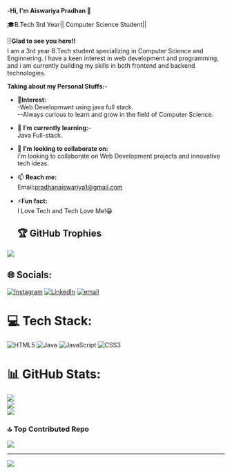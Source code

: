  -**Hi, I'm Aiswariya Pradhan 👋**

 🎓B.Tech 3rd Year|| Computer Science Student||

🗄**Glad to see you here!!** <br> 
I am a 3rd year B.Tech student speciallzing in Computer Science and Enginnering. I have a keen interest in web development and programming, and i am currently building my skills in both frontend and backend technologies. 

**Taking about my Personal Stuffs:-**
- 👀**Interest:** <br>
   -Web Developmwnt using java full stack.<br>
--Always curious to learn and grow in the field of Computer Science.
  
- 🌱 **I’m currently learning:**- <br> Java Full-stack.

- 👯 **I’m looking to collaborate on:** <br> i'm looking to collaborate on Web Development projects and innovative tech ideas.
  
- 📫 **Reach me:** <br>Email:pradhanaiswariya1@gmail.com
  
- ⚡**Fun fact:** <br>I Love Tech and Tech Love Me!😁

  
  ## 🏆 GitHub Trophies
![](https://github-profile-trophy.vercel.app/?username=Aiswariya1&theme=radical&no-frame=false&no-bg=true&margin-w=4)


## 🌐 Socials:
[![Instagram](https://img.shields.io/badge/Instagram-%23E4405F.svg?logo=Instagram&logoColor=white)](https://instagram.com/s_iii_nu) [![LinkedIn](https://img.shields.io/badge/LinkedIn-%230077B5.svg?logo=linkedin&logoColor=white)](https://linkedin.com/in/www.linkedin.com/in/aiswariya-pradhan1407) [![email](https://img.shields.io/badge/Email-D14836?logo=gmail&logoColor=white)](mailto:pradhanaiswariya1@gmail.com) 

# 💻 Tech Stack:
![HTML5](https://img.shields.io/badge/html5-%23E34F26.svg?style=for-the-badge&logo=html5&logoColor=white) ![Java](https://img.shields.io/badge/java-%23ED8B00.svg?style=for-the-badge&logo=openjdk&logoColor=white) ![JavaScript](https://img.shields.io/badge/javascript-%23323330.svg?style=for-the-badge&logo=javascript&logoColor=%23F7DF1E) ![CSS3](https://img.shields.io/badge/css3-%231572B6.svg?style=for-the-badge&logo=css3&logoColor=white)
# 📊 GitHub Stats:
![](https://github-readme-stats.vercel.app/api?username=Aiswariya1&theme=dark&hide_border=false&include_all_commits=true&count_private=false)<br/>
![](https://nirzak-streak-stats.vercel.app/?user=Aiswariya1&theme=dark&hide_border=false)<br/>
![](https://github-readme-stats.vercel.app/api/top-langs/?username=Aiswariya1&theme=dark&hide_border=false&include_all_commits=true&count_private=false&layout=compact)


### 🔝 Top Contributed Repo
![](https://github-contributor-stats.vercel.app/api?username=Aiswariya1&limit=5&theme=dark&combine_all_yearly_contributions=true)

---
[![](https://visitcount.itsvg.in/api?id=Aiswariya1&icon=0&color=0)](https://visitcount.itsvg.in)

<!-- Proudly created with GPRM ( https://gprm.itsvg.in ) -->
